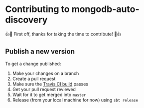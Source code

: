 # Contributing to mongodb-auto-discovery

:+1::tada: First off, thanks for taking the time to contribute! :tada::+1:

## Publish a new version

To get a change published:

1. Make your changes on a branch
2. Create a pull request
3. Make sure the [Travis CI build](https://travis-ci.org/guardian/mongodb-auto-discovery) passes
4. Get your pull request reviewed
5. Wait for it to get merged into `master`
6. Release (from your local machine for now) using `sbt release`
